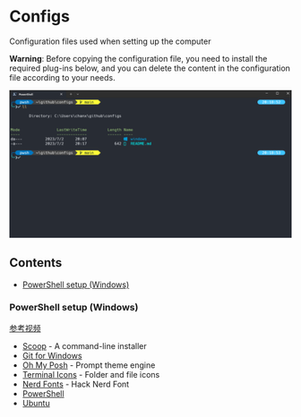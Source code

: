 # Configs
Configuration files used when setting up the computer

**Warning**: Before copying the configuration file, you need to install the required plug-ins below, and you can delete the content in the configuration file according to your needs.

![PowerShell (Windows)](./snapshots/windows-powershell.png)

## Contents

- [PowerShell setup (Windows)](#PowerShell)

<span id="PowerShell" />

### PowerShell setup (Windows)

[参考视频](https://www.youtube.com/watch?v=5-aK2_WwrmM&t=1926s&ab_channel=devaslife)

- [Scoop](https://scoop.sh/) - A command-line installer
- [Git for Windows](https://gitforwindows.org/)
- [Oh My Posh](https://ohmyposh.dev/) - Prompt theme engine
- [Terminal Icons](https://github.com/devblackops/Terminal-Icons) - Folder and file icons
- [Nerd Fonts](https://www.nerdfonts.com/) - Hack Nerd Font
- [PowerShell](https://apps.microsoft.com/store/detail/powershell/9MZ1SNWT0N5D)
- [Ubuntu](https://apps.microsoft.com/store/detail/ubuntu/9PDXGNCFSCZV)